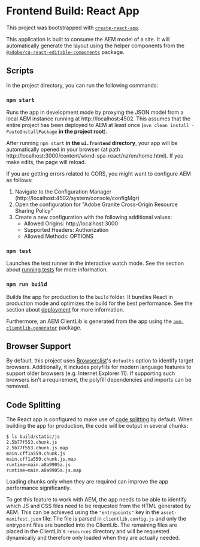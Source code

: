 # Frontend Build: React App

This project was bootstrapped with [`create-react-app`](https://github.com/facebook/create-react-app).

This application is built to consume the AEM model of a site. It will automatically generate the layout using the helper components from the [`@adobe/cq-react-editable-components`](https://www.npmjs.com/package/@adobe/cq-react-editable-components) package.

## Scripts

In the project directory, you can run the following commands:

### `npm start`

Runs the app in development mode by proxying the JSON model from a local AEM instance running at http://localhost:4502. This assumes that the entire project has been deployed to AEM at least once (`mvn clean install -PautoInstallPackage` **in the project root**).

After running `npm start` **in the `ui.frontend` directory**, your app will be automatically opened in your browser (at path http://localhost:3000/content/wknd-spa-react/nz/en/home.html). If you make edits, the page will reload.

If you are getting errors related to CORS, you might want to configure AEM as follows:

1. Navigate to the Configuration Manager (http://localhost:4502/system/console/configMgr)
2. Open the configuration for "Adobe Granite Cross-Origin Resource Sharing Policy"
3. Create a new configuration with the following additional values:
   - Allowed Origins: http://localhost:3000
   - Supported Headers: Authorization
   - Allowed Methods: OPTIONS

### `npm test`

Launches the test runner in the interactive watch mode. See the section about [running tests](https://facebook.github.io/create-react-app/docs/running-tests) for more information.

### `npm run build`

Builds the app for production to the `build` folder. It bundles React in production mode and optimizes the build for the best performance. See the section about [deployment](https://facebook.github.io/create-react-app/docs/deployment) for more information.

Furthermore, an AEM ClientLib is generated from the app using the [`aem-clientlib-generator`](https://github.com/wcm-io-frontend/aem-clientlib-generator) package.

## Browser Support

By default, this project uses [Browserslist](https://github.com/browserslist/browserslist)'s `defaults` option to identify target browsers. Additionally, it includes polyfills for modern language features to support older browsers (e.g. Internet Explorer 11). If supporting such browsers isn't a requirement, the polyfill dependencies and imports can be removed.

## Code Splitting

The React app is configured to make use of [code splitting](https://webpack.js.org/guides/code-splitting) by default. When building the app for production, the code will be output in several chunks:

```sh
$ ls build/static/js
2.5b77f553.chunk.js
2.5b77f553.chunk.js.map
main.cff1a559.chunk.js
main.cff1a559.chunk.js.map
runtime~main.a8a9905a.js
runtime~main.a8a9905a.js.map
```

Loading chunks only when they are required can improve the app performance significantly.

To get this feature to work with AEM, the app needs to be able to identify which JS and CSS files need to be requested from the HTML generated by AEM. This can be achieved using the `"entrypoints"` key in the `asset-manifest.json` file: The file is parsed in `clientlib.config.js` and only the entrypoint files are bundled into the ClientLib. The remaining files are placed in the ClientLib's `resources` directory and will be requested dynamically and therefore only loaded when they are actually needed.
